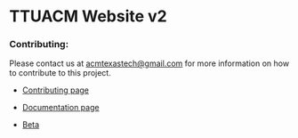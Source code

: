 # TTUACM Website v2

### Contributing:

Please contact us at [acmtexastech@gmail.com](mailto:acmtexastech@gmail.com) for more information on how to contribute to this project.

- [Contributing page](https://github.com/TTUSDC/ttuacm-website/blob/master/.github/.CONTRIBUTING.md)

- [Documentation page](https://TTUSDC.github.io/ttuacm-website/)

- [Beta](https://acm-texas-tech-web-app-2-beta.firebaseapp.com)

